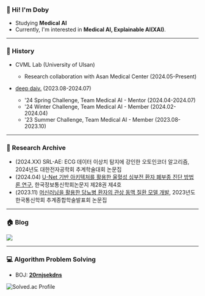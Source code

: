 ### 👋 Hi! I'm Doby 
* Studying <b>Medical AI</b>
* Currently, I'm interested in <b>Medical AI, Explainable AI(XAI)</b>.
* * *
### 🦾 History
* CVML Lab (University of Ulsan)
  * Research collaboration with Asan Medical Center (2024.05-Present)

* <a href="https://deepdaiv.oopy.io/">deep daiv.</a> (2023.08-2024.07)
  * '24 Spring Challenge, Team Medical AI - Mentor (2024.04-2024.07)
  * '24 Winter Challenge, Team Medical AI - Member (2024.02-2024.04)
  * '23 Summer Challenge, Team Medical AI - Member (2023.08-2023.10)

* * *
### 📂 Research Archive
* (2024.XX) SRL-AE: ECG 데이터 이상치 탐지에 강인한 오토인코더 알고리즘, 2024년도 대한전자공학회 추계학술대회 논문집
* (2024.04) <a href="https://www.dbpia.co.kr/journal/articleDetail?nodeId=NODE11758380">U-Net 기반 아키텍처를 활용한 울혈성 심부전 환자 폐부종 진단 방법론 연구</a>, 한국정보통신학회논문지 제28권 제4호
* (2023.11) <a href="https://www.dbpia.co.kr/journal/articleDetail?nodeId=NODE11667724">머신러닝을 활용한 당뇨병 환자의 관상 동맥 질환 모델 개발</a>, 2023년도 한국통신학회 추계종합학술발표회 논문집
* * *
### 🏠 Blog
<a href="https://draw-code-boy.tistory.com/"><img src="https://img.shields.io/badge/Doby's Lab-F36D5D?style=flat-square&logo=Tistory&logoColor=FFFFFF"/></a>
* * *
### 💻 Algorithm Problem Solving
* BOJ: <b>[20rnjsekdns](https://www.acmicpc.net/user/20rnjsekdns)</b>

![Solved.ac Profile](http://mazassumnida.wtf/api/v2/generate_badge?boj=20rnjsekdns)
